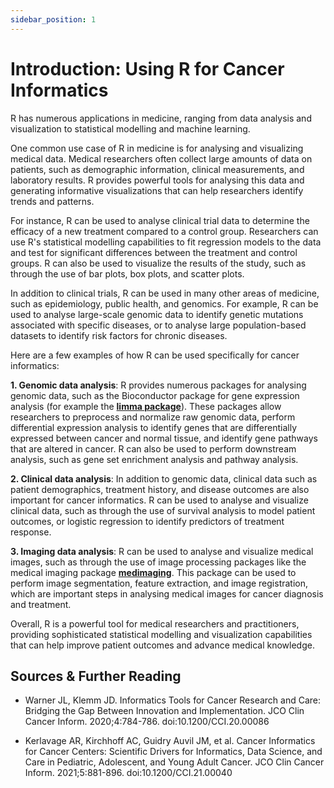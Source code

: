 ```yaml
---
sidebar_position: 1
---
```

# Introduction: Using R for Cancer Informatics

R has numerous applications in medicine, ranging from data analysis and visualization to statistical modelling and machine learning.

One common use case of R in medicine is for analysing and visualizing medical data. Medical researchers often collect large amounts of data on patients, such as demographic information, clinical measurements, and laboratory results.
R provides powerful tools for analysing this data and generating informative visualizations that can help researchers identify trends and patterns.

For instance, R can be used to analyse clinical trial data to determine the efficacy of a new treatment compared to a control group.
Researchers can use R's statistical modelling capabilities to fit regression models to the data and test for significant differences between the treatment and control groups.
R can also be used to visualize the results of the study, such as through the use of bar plots, box plots, and scatter plots.

In addition to clinical trials, R can be used in many other areas of medicine, such as epidemiology, public health, and genomics.
For example, R can be used to analyse large-scale genomic data to identify genetic mutations associated with specific diseases, or to analyse large population-based datasets to identify risk factors for chronic diseases.

Here are a few examples of how R can be used specifically for cancer informatics:

**1. Genomic data analysis**: R provides numerous packages for analysing genomic data, such as the Bioconductor package for gene expression analysis (for example the [**limma package**](https://bioconductor.org/packages/release/bioc/html/limma.html)).
These packages allow researchers to preprocess and normalize raw genomic data, perform differential expression analysis to identify genes that are differentially expressed between cancer and normal tissue, and identify gene pathways that are altered in cancer.
R can also be used to perform downstream analysis, such as gene set enrichment analysis and pathway analysis.

**2. Clinical data analysis**: In addition to genomic data, clinical data such as patient demographics, treatment history, and disease outcomes are also important for cancer informatics.
R can be used to analyse and visualize clinical data, such as through the use of survival analysis to model patient outcomes, or logistic regression to identify predictors of treatment response.

**3. Imaging data analysis**: R can be used to analyse and visualize medical images, such as through the use of image processing packages like the medical imaging package [**medimaging**](https://cran.r-project.org/web/views/MedicalImaging.html). 
This package can be used to perform image segmentation, feature extraction, and image registration, which are important steps in analysing medical images for cancer diagnosis and treatment.

Overall, R is a powerful tool for medical researchers and practitioners, providing sophisticated statistical modelling and visualization capabilities that can help improve patient outcomes and advance medical knowledge.

## Sources & Further Reading

- Warner JL, Klemm JD. Informatics Tools for Cancer Research and Care: Bridging the Gap Between Innovation and Implementation. JCO Clin Cancer Inform. 2020;4:784-786. doi:10.1200/CCI.20.00086

- Kerlavage AR, Kirchhoff AC, Guidry Auvil JM, et al. Cancer Informatics for Cancer Centers: Scientific Drivers for Informatics, Data Science, and Care in Pediatric, Adolescent, and Young Adult Cancer. JCO Clin Cancer Inform. 2021;5:881-896. doi:10.1200/CCI.21.00040